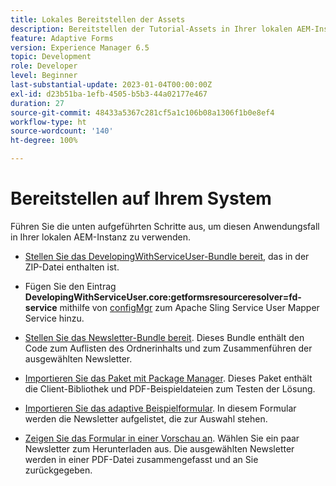 ```yaml
---
title: Lokales Bereitstellen der Assets
description: Bereitstellen der Tutorial-Assets in Ihrer lokalen AEM-Instanz
feature: Adaptive Forms
version: Experience Manager 6.5
topic: Development
role: Developer
level: Beginner
last-substantial-update: 2023-01-04T00:00:00Z
exl-id: d23b51ba-1efb-4505-b5b3-44a02177e467
duration: 27
source-git-commit: 48433a5367c281cf5a1c106b08a1306f1b0e8ef4
workflow-type: ht
source-wordcount: '140'
ht-degree: 100%

---
```


# Bereitstellen auf Ihrem System

Führen Sie die unten aufgeführten Schritte aus, um diesen Anwendungsfall in Ihrer lokalen AEM-Instanz zu verwenden.

* [Stellen Sie das DevelopingWithServiceUser-Bundle bereit](https://experienceleague.adobe.com/docs/experience-manager-learn/assets/developingwithserviceuser.zip?lang=de), das in der ZIP-Datei enthalten ist.

* Fügen Sie den Eintrag **DevelopingWithServiceUser.core:getformsresourceresolver=fd-service** mithilfe von [configMgr](http://localhost:4502/system/console/configMgr) zum Apache Sling Service User Mapper Service hinzu.

* [Stellen Sie das Newsletter-Bundle bereit](assets/Newsletters.core-1.0.0-SNAPSHOT.jar). Dieses Bundle enthält den Code zum Auflisten des Ordnerinhalts und zum Zusammenführen der ausgewählten Newsletter.

* [Importieren Sie das Paket mit Package Manager](assets/newsletter.zip). Dieses Paket enthält die Client-Bibliothek und PDF-Beispieldateien zum Testen der Lösung.

* [Importieren Sie das adaptive Beispielformular](assets/sample-adaptive-form.zip). In diesem Formular werden die Newsletter aufgelistet, die zur Auswahl stehen.

* [Zeigen Sie das Formular in einer Vorschau an](http://localhost:4502/content/dam/formsanddocuments/downloadarchivednewsletters/jcr:content?wcmmode=disabled).
Wählen Sie ein paar Newsletter zum Herunterladen aus. Die ausgewählten Newsletter werden in einer PDF-Datei zusammengefasst und an Sie zurückgegeben.
